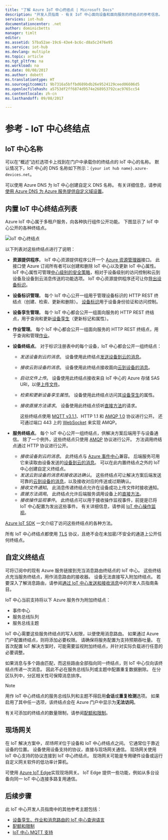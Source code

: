 ```yaml
---
title: "了解 Azure IoT 中心终结点 | Microsoft Docs"
description: "开发人员指南 - 有关 IoT 中心面向设备和面向服务的终结点的参考信息。"
services: iot-hub
documentationcenter: .net
author: dominicbetts
manager: timlt
editor: 
ms.assetid: 57ba52ae-19c6-43e4-bc6c-d8a5c2476e95
ms.service: iot-hub
ms.devlang: multiple
ms.topic: article
ms.tgt_pltfrm: na
ms.workload: na
ms.date: 08/08/2017
ms.author: dobett
ms.translationtype: HT
ms.sourcegitcommit: 9b7316a5bffbd689bdb26e9524129ceed06606d5
ms.openlocfilehash: a5753df2ff6874d9574e268953792cac9765cc54
ms.contentlocale: zh-cn
ms.lasthandoff: 09/08/2017

---
```

# <a name="reference---iot-hub-endpoints"></a>参考 - IoT 中心终结点

## <a name="iot-hub-names"></a>IoT 中心名称

可以在“概述”边栏选项卡上找到在门户中承载你的终结点的 IoT 中心的名称。 默认情况下，IoT 中心的 DNS 名称如下所示：`{your iot hub name}.azure-devices.net`。

可以使用 Azure DNS 为 IoT 中心创建自定义 DNS 名称。 有关详细信息，请参阅[使用 Azure DNS 为 Azure 服务提供自定义域设置](../dns/dns-custom-domain.md#azure-iot)。

## <a name="list-of-built-in-iot-hub-endpoints"></a>内置 IoT 中心终结点列表

Azure IoT 中心属于多租户服务，向各种执行组件公开功能。 下图显示了 IoT 中心公开的各种终结点。

![IoT 中心终结点][img-endpoints]

以下列表对这些终结点进行了说明：

* **资源提供程序**。 IoT 中心资源提供程序公开一个 [Azure 资源管理器][lnk-arm]接口。 此接口使 Azure 订阅所有者可以创建和删除 IoT 中心以及更新 IoT 中心属性。 IoT 中心属性可管理[中心级别的安全策略][lnk-accesscontrol]，相对于设备级别的访问控制和云到设备及设备到云消息传送的功能选项。 IoT 中心资源提供程序还可让你[导出设备标识][lnk-importexport]。
* **设备标识管理**。 每个 IoT 中心公开一组用于管理设备标识的 HTTP REST 终结点（创建、检索、更新和删除）。 [设备标识][lnk-device-identities]用于设备身份验证和访问控制。
* **设备孪生管理**。 每个 IoT 中心都会公开一组面向服务的 HTTP REST 终结点，用于查询和更新[设备孪生][lnk-twins]（更新标记和属性）。
* **作业管理**。 每个 IoT 中心都会公开一组面向服务的 HTTP REST 终结点，用于查询和管理[作业][lnk-jobs]。
* **设备终结点**。 对于标识注册表中的每个设备，IoT 中心都会公开一组终结点：

  * *发送设备到云的消息*。 设备使用此终结点[发送设备到云的消息][lnk-d2c]。
  * *接收云到设备的消息*。 设备使用此终结点接收面向[云到设备的消息][lnk-c2d]。
  * *启动文件上传*。 设备使用此终结点接收来自 IoT 中心的 Azure 存储 SAS URI，以便[上传文件][lnk-upload]。
  * *检索和更新设备孪生属性*。 设备使用此终结点访问其[设备孪生][lnk-twins]的属性。
  * *接收直接方法请求*。 设备使用此终结点侦听[直接方法][lnk-methods]的请求。

    这些终结点使用 [MQTT v3.1.1][lnk-mqtt]、HTTP 1.1 和 [AMQP 1.0][lnk-amqp] 协议进行公开。 还可通过端口 443 上的 [WebSocket][lnk-websockets] 来实现 AMQP。

* **服务终结点**。 每个 IoT 中心公开一组终结点，供解决方案后端用于与设备通信。 除了一个例外，这些终结点只使用 [AMQP][lnk-amqp] 协议进行公开。 方法调用终结点通过 HTTP 协议进行公开。
  
  * *接收设备到云的消息*。 此终结点与 [Azure 事件中心][lnk-event-hubs]兼容。 后端服务可用它来读取由设备发送的[设备到云的消息][lnk-d2c]。 可以在此内置终结点之外的 IoT 中心创建自定义终结点。
  * *发送云到设备的消息和接收送达确认*。 这些终结点可让解决方案后端发送可靠的[云到设备的消息][lnk-c2d]，以及接收对应的传送或过期确认。
  * *接收文件通知*。 此消息传递终结点允许在设备成功上传文件时接收通知。 
  * *直接方法调用*。 此终结点允许后端服务调用设备上的[直接方法][lnk-methods]。
  * *接收操作监视事件*。 此终结点可以用于接收操作监视事件，前提是已将 IoT 中心配置为发出这些事件。 有关详细信息，请参阅 [IoT 中心操作监视][lnk-operations-mon]。

[Azure IoT SDK][lnk-sdks] 一文介绍了访问这些终结点的各种方法。

所有 IoT 中心终结点都使用 [TLS][lnk-tls] 协议，且绝不会在未加密/不安全的通道上公开任何终结点。

## <a name="custom-endpoints"></a>自定义终结点

可将订阅中的现有 Azure 服务链接到充当消息路由终结点的 IoT 中心。 这些终结点充当服务终结点，用作消息路由的接收器。 设备无法直接写入附加终结点。 若要深入了解消息路由，请参阅[通过 IoT 中心发送和接收消息][lnk-devguide-messaging]中的开发人员指南条目。

IoT 中心当前支持将以下 Azure 服务作为附加终结点：

* 事件中心
* 服务总线队列
* 服务总线主题

IoT 中心需要这些服务终结点的写入权限，以便使用消息路由。 如果通过 Azure 门户配置终结点，则将添加必要权限。 请确保将服务配置为支持预期吞吐量。 在首次配置 IoT 解决方案时，可能需要监视附加终结点，并针对实际负载进行任意的必要调整。

如果消息与多个路由匹配，而这些路由全部指向同一终结点，则 IoT 中心仅向该终结点传递一次消息。 因此不必在服务总线队列或主题中配置重复数据删除。 在分区队列中，分区相关性可保障消息排序。

> [!NOTE]
> 用作 IoT 中心终结点的服务总线队列和主题不得启用**会话**或**重复检测**选项。 如果启用了其中任一选项，该终结点会在 Azure 门户中显示为**无法访问**。

有关可添加的终结点的数量限制，请参阅[配额和限制][lnk-devguide-quotas]。

## <a name="field-gateways"></a>现场网关

在 IoT 解决方案中，*现场网关*位于设备和 IoT 中心终结点之间。 它通常位于靠近设备的位置。 设备使用设备支持的协议，直接与现场网关通信。 现场网关使用 IoT 中心支持的协议连接到 IoT 中心终结点。 现场网关可能是专用硬件设备或运行自定义网关软件的低功率计算机。

可使用 [Azure IoT Edge][lnk-iot-edge]实现现场网关。 IoT Edge 提供一些功能，例如从多台设备向同一 IoT 中心连接多路复用通信。

## <a name="next-steps"></a>后续步骤

此 IoT 中心开发人员指南中的其他参考主题包括：

* [设备孪生、作业和消息路由的 IoT 中心查询语言][lnk-devguide-query]
* [配额和限制][lnk-devguide-quotas]
* [IoT 中心 MQTT 支持][lnk-devguide-mqtt]

[lnk-iot-edge]: https://github.com/Azure/iot-edge

[img-endpoints]: ./media/iot-hub-devguide-endpoints/endpoints.png
[lnk-amqp]: https://www.amqp.org/
[lnk-mqtt]: http://mqtt.org/
[lnk-websockets]: https://tools.ietf.org/html/rfc6455
[lnk-arm]: ../azure-resource-manager/resource-group-overview.md
[lnk-event-hubs]: http://azure.microsoft.com/documentation/services/event-hubs/

[lnk-tls]: https://tools.ietf.org/html/rfc5246


[lnk-sdks]: iot-hub-devguide-sdks.md
[lnk-accesscontrol]: iot-hub-devguide-security.md#access-control-and-permissions
[lnk-importexport]: iot-hub-devguide-identity-registry.md#import-and-export-device-identities
[lnk-d2c]: iot-hub-devguide-messages-d2c.md
[lnk-device-identities]: iot-hub-devguide-identity-registry.md
[lnk-upload]: iot-hub-devguide-file-upload.md
[lnk-c2d]: iot-hub-devguide-messages-c2d.md
[lnk-methods]: iot-hub-devguide-direct-methods.md
[lnk-twins]: iot-hub-devguide-device-twins.md
[lnk-query]: iot-hub-devguide-query-language.md
[lnk-jobs]: iot-hub-devguide-jobs.md

[lnk-devguide-quotas]: iot-hub-devguide-quotas-throttling.md
[lnk-devguide-query]: iot-hub-devguide-query-language.md
[lnk-devguide-mqtt]: iot-hub-mqtt-support.md
[lnk-devguide-messaging]: iot-hub-devguide-messaging.md
[lnk-operations-mon]: iot-hub-operations-monitoring.md


